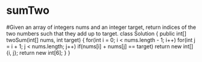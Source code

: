 # sumTwo
#Given an array of integers nums and an integer target, return indices of the two numbers such that they add up to target.
class Solution {
    public int[] twoSum(int[] nums, int target) {
        for(int i = 0; i < nums.length - 1; i++)
            for(int j = i + 1; j < nums.length; j++)
                if(nums[i] + nums[j] == target)
                    return new int[]{i, j};
        return new int[6];
    }
}
